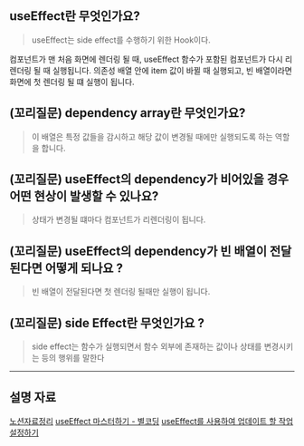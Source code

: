 ## useEffect란 무엇인가요?

> useEffect는 side effect를 수행하기 위한 Hook이다.

컴포넌트가 맨 처음 화면에 렌더링 될 때, useEffect 함수가 포함된 컴포넌트가 다시 리렌더링 될 때 실행됩니다. 의존성 배열 안에 item 값이 바뀔 때 실행되고, 빈 배열이라면 화면에 첫 렌더링 될 떄 실행이 됩니다.

## (꼬리질문) dependency array란 무엇인가요?

> 이 배열은 특정 값들을 감시하고 해당 값이 변경될 때에만 실행되도록 하는 역할을 합니다.

## (꼬리질문) useEffect의 dependency가 비어있을 경우 어떤 현상이 발생할 수 있나요?

> 상태가 변경될 떄마다 컴포넌트가 리렌더링이 됩니다.

## (꼬리질문) useEffect의 dependency가 빈 배열이 전달된다면 어떻게 되나요 ?

> 빈 배열이 전달된다면 첫 렌더링 될때만 실행이 됩니다.

## (꼬리질문) side Effect란 무엇인가요 ?

> side effect는 함수가 실행되면서 함수 외부에 존재하는 값이나 상태를 변경시키는 등의 행위를 말한다

---

## 설명 자료

[노션자료정리](https://potent-havarti-4b7.notion.site/useEffect-aa186814dd0e4ae199b2f342cbefdb08?pvs=4)
[useEffect 마스터하기 - 별코딩](https://www.youtube.com/watch?v=kyodvzc5GHU)
[useEffect를 사용하여 업데이트 할 작업 설정하기](https://react.vlpt.us/basic/16-useEffect.html)
